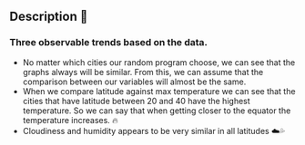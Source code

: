 ## Description :eyes:

### Three observable trends based on the data.

* No matter which cities our random program choose, we can see that the graphs always will be similar. From this, we can assume that the comparison between our variables will almost be the same.
* When we compare latitude against max temperature we can see that the cities that have latitude between 20 and 40 have the highest temperature. So we can say that when getting closer to the equator the temperature increases. :fire:
* Cloudiness and humidity appears to be very similar in all latitudes :cloud::sweat_drops:

